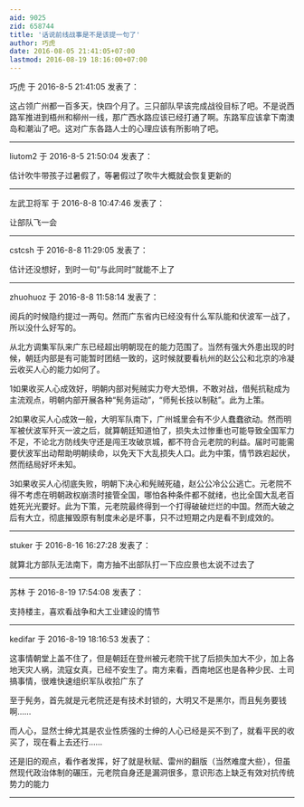 ```yaml
---
aid: 9025
zid: 658744
title: '话说前线战事是不是该提一句了'
author: 巧虎
date: 2016-08-05 21:41:05+07:00
lastmod: 2016-08-19 18:16:00+07:00
---
```


巧虎 于 2016-8-5 21:41:05 发表了：

这占领广州都一百多天，快四个月了。三只部队早该完成战役目标了吧。不是说西路军推进到梧州和柳州一线，那广西水路应该已经打通了啊。东路军应该拿下南澳岛和潮汕了吧。这对广东各路人士的心理应该有所影响了吧。

---------

liutom2 于 2016-8-5 21:50:04 发表了：

估计吹牛带孩子过暑假了，等暑假过了吹牛大概就会恢复更新的

---------

左武卫将军 于 2016-8-8 10:47:46 发表了：

让部队飞一会

---------

cstcsh 于 2016-8-8 11:29:05 发表了：

估计还没想好，到时一句“与此同时”就能不上了

---------

zhuohuoz 于 2016-8-8 11:58:14 发表了：

阅兵的时候隐约提过一两句。然而广东省内已经没有什么军队能和伏波军一战了，所以没什么好写的。

从北方调集军队来广东已经超出明朝现在的能力范围了。当然有强大外患出现的时候，朝廷内部是有可能暂时团结一致的，这时候就要看杭州的赵公公和北京的冷凝云收买人心的能力如何了。

1如果收买人心成效好，明朝内部对髡贼实力夸大恐惧，不敢对战，借髡抗鞑成为主流观点，明朝内部开展各种“髡务运动”，“师髡长技以制鞑”。此为上策。

2如果收买人心成效一般，大明军队南下，广州城里会有不少人蠢蠢欲动。然而明军被伏波军歼灭一波之后，就算朝廷知道怕了，损失太过惨重也可能导致全国军力不足，不论北方防线失守还是闯王攻破京城，都不符合元老院的利益。届时可能需要伏波军出动帮助明朝续命，以免天下大乱损失人口。此为中策，情节跌宕起伏，然而结局好坏未知。

3如果收买人心彻底失败，明朝下决心和髡贼死磕，赵公公冷公公逃亡。元老院不得不考虑在明朝政权崩溃时接管全国，哪怕各种条件都不就绪，也比全国大乱老百姓死光光要好。此为下策，元老院最终得到一个打得破破烂烂的中国。然而大破之后有大立，彻底摧毁原有制度未必是坏事，只不过短期之内是看不到成效的。

---------

stuker 于 2016-8-16 16:27:28 发表了：

就算北方部队无法南下，南方抽不出部队打一下应应景也太说不过去了

---------

苏林 于 2016-8-19 17:54:08 发表了：

支持楼主，喜欢看战争和大工业建设的情节

---------

kedifar 于 2016-8-19 18:16:53 发表了：

这事情朝堂上盖不住了，但是朝廷在登州被元老院干扰了后损失加大不少，加上各地天灾人祸，流寇女真，已经不安生了。南方来看，西南地区也是各种少民、土司搞事情，很难快速组织军队收拾广东了

至于髡务，首先就是元老院还是有技术封锁的，大明又不是黑尔，而且髡务要钱啊……

而人心，显然士绅尤其是农业性质强的士绅的人心已经是买不到了，就看平民的收买了，现在看上去还行……

还是旧的观点，看作者发挥，好了就是秋赋、雷州的翻版（当然难度大些），但虽然现代政治体制的碾压，元老院自身还是漏洞很多，意识形态上缺乏有效对抗传统势力的能力

---------

